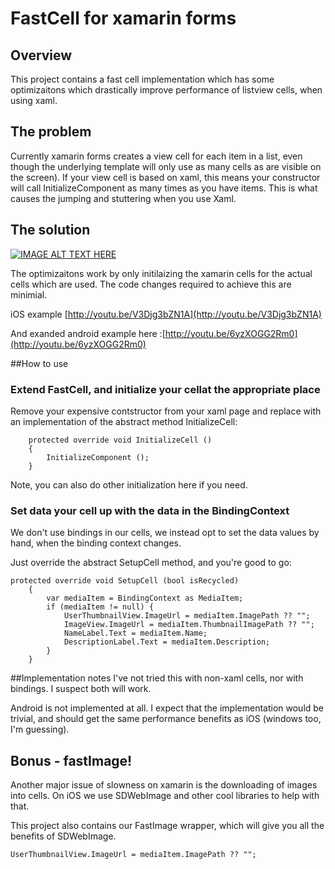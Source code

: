 # FastCell for xamarin forms

## Overview
This project contains a fast cell implementation which has some optimizaitons which drastically improve performance of listview cells, when using xaml. 

## The problem
Currently xamarin forms creates a view cell for each item in a list, even though the underlying template will only use as many cells as are visible on the screen). If your view cell is based on xaml, this means your constructor will call InitializeComponent as many times as you have items. This is what causes the jumping and stuttering when you use Xaml.



## The solution

[![IMAGE ALT TEXT HERE](http://img.youtube.com/vi/33ZeU1X2M2Y/0.jpg)](https://www.youtube.com/watch?v=33ZeU1X2M2Y)

The optimizaitons work by only initilaizing the xamarin cells for the actual cells which are used. The code changes required to achieve this are minimial.

iOS example [http://youtu.be/V3Djg3bZN1A](http://youtu.be/V3Djg3bZN1A)

And exanded android example here :[http://youtu.be/6yzXOGG2Rm0](http://youtu.be/6yzXOGG2Rm0)


##How to use

### Extend FastCell, and initialize your cellat the appropriate place
Remove your expensive contstructor from your xaml page and replace with an implementation of the abstract method InitializeCell:

		protected override void InitializeCell ()
		{
			InitializeComponent ();
		}
		
Note, you can also do other initialization here if you need.

### Set data your cell up with the data in the BindingContext
We don't use bindings in our cells, we instead opt to set the data values by hand, when the binding context changes.

Just override the abstract SetupCell method, and you're good to go:

	protected override void SetupCell (bool isRecycled)
		{
			var mediaItem = BindingContext as MediaItem;
			if (mediaItem != null) {
				UserThumbnailView.ImageUrl = mediaItem.ImagePath ?? "";
				ImageView.ImageUrl = mediaItem.ThumbnailImagePath ?? "";
				NameLabel.Text = mediaItem.Name;
				DescriptionLabel.Text = mediaItem.Description;
			}
		}
		
		
##Implementation notes
I've not tried this with non-xaml cells, nor with bindings. I suspect both will work.

Android is not implemented at all. I expect that the implementation would be trivial, and should get the same performance benefits as iOS (windows too, I'm guessing).



## Bonus - fastImage!
Another major issue of slowness on xamarin is the downloading of images into cells. On iOS we use SDWebImage and other cool libraries to help with that. 

This project also contains our FastImage wrapper, which will give you all the benefits of SDWebImage.

	UserThumbnailView.ImageUrl = mediaItem.ImagePath ?? "";
